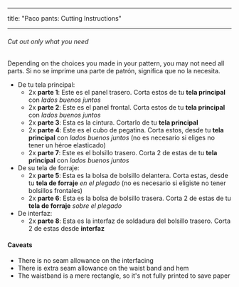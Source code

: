 - - -
title: "Paco pants: Cutting Instructions"
- - -

<Tip>

###### Cut out only what you need

Depending on the choices you made in your pattern, you may not need all parts.
Si no se imprime una parte de patrón, significa que no la necesita.

</Tip>

- De tu tela principal:
  - 2x **parte 1**: Este es el panel trasero. Corta estos de tu **tela principal** con _lados buenos juntos_
  - 2x **parte 2**: Este es el panel frontal. Corta estos de tu **tela principal** con _lados buenos juntos_
  - 2x **parte 3**: Esta es la cintura. Cortarlo de tu **tela principal**
  - 2x **parte 4**: Este es el cubo de pegatina. Corta estos, desde tu **tela principal** con _lados buenos juntos_ (no es necesario si eliges no tener un héroe elasticado)
  - 2x **parte 7**: Este es el bolsillo trasero. Corta 2 de estas de tu **tela principal** con _lados buenos juntos_
- De su tela de forraje:
  - 2x **parte 5**: Esta es la bolsa de bolsillo delantera. Corta estas, desde tu **tela de forraje** _en el plegado_ (no es necesario si eligiste no tener bolsillos frontales)
  - 2x **parte 6**: Esta es la bolsa de bolsillo trasera. Corta 2 de estas de tu **tela de forraje** _sobre el plegado_
- De interfaz:
  - 2x **parte 8**: Esta es la interfaz de soldadura del bolsillo trasero. Corta 2 de estas desde **interfaz**

<Warning>

#### Caveats

- There is no seam allowance on the interfacing
- There is extra seam allowance on the waist band and hem
- The waistband is a mere rectangle, so it's not fully printed to save paper

</Warning>
